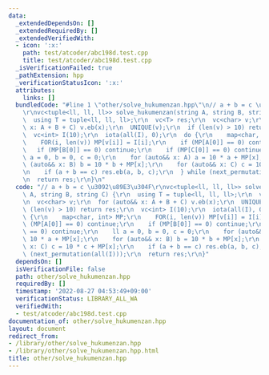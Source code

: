 ```yaml
---
data:
  _extendedDependsOn: []
  _extendedRequiredBy: []
  _extendedVerifiedWith:
  - icon: ':x:'
    path: test/atcoder/abc198d.test.cpp
    title: test/atcoder/abc198d.test.cpp
  _isVerificationFailed: true
  _pathExtension: hpp
  _verificationStatusIcon: ':x:'
  attributes:
    links: []
  bundledCode: "#line 1 \"other/solve_hukumenzan.hpp\"\n// a + b = c \u3092\u89E3\u304F\
    \r\nvc<tuple<ll, ll, ll>> solve_hukumenzan(string A, string B, string C) {\r\n\
    \  using T = tuple<ll, ll, ll>;\r\n  vc<T> res;\r\n  vc<char> v;\r\n  for (auto&&\
    \ x: A + B + C) v.eb(x);\r\n  UNIQUE(v);\r\n  if (len(v) > 10) return res;\r\n\
    \  vc<int> I(10);\r\n  iota(all(I), 0);\r\n  do {\r\n    map<char, int> MP;\r\n\
    \    FOR(i, len(v)) MP[v[i]] = I[i];\r\n    if (MP[A[0]] == 0) continue;\r\n \
    \   if (MP[B[0]] == 0) continue;\r\n    if (MP[C[0]] == 0) continue;\r\n    ll\
    \ a = 0, b = 0, c = 0;\r\n    for (auto&& x: A) a = 10 * a + MP[x];\r\n    for\
    \ (auto&& x: B) b = 10 * b + MP[x];\r\n    for (auto&& x: C) c = 10 * c + MP[x];\r\
    \n    if (a + b == c) res.eb(a, b, c);\r\n  } while (next_permutation(all(I)));\r\
    \n  return res;\r\n}\n"
  code: "// a + b = c \u3092\u89E3\u304F\r\nvc<tuple<ll, ll, ll>> solve_hukumenzan(string\
    \ A, string B, string C) {\r\n  using T = tuple<ll, ll, ll>;\r\n  vc<T> res;\r\
    \n  vc<char> v;\r\n  for (auto&& x: A + B + C) v.eb(x);\r\n  UNIQUE(v);\r\n  if\
    \ (len(v) > 10) return res;\r\n  vc<int> I(10);\r\n  iota(all(I), 0);\r\n  do\
    \ {\r\n    map<char, int> MP;\r\n    FOR(i, len(v)) MP[v[i]] = I[i];\r\n    if\
    \ (MP[A[0]] == 0) continue;\r\n    if (MP[B[0]] == 0) continue;\r\n    if (MP[C[0]]\
    \ == 0) continue;\r\n    ll a = 0, b = 0, c = 0;\r\n    for (auto&& x: A) a =\
    \ 10 * a + MP[x];\r\n    for (auto&& x: B) b = 10 * b + MP[x];\r\n    for (auto&&\
    \ x: C) c = 10 * c + MP[x];\r\n    if (a + b == c) res.eb(a, b, c);\r\n  } while\
    \ (next_permutation(all(I)));\r\n  return res;\r\n}"
  dependsOn: []
  isVerificationFile: false
  path: other/solve_hukumenzan.hpp
  requiredBy: []
  timestamp: '2022-08-27 04:53:49+09:00'
  verificationStatus: LIBRARY_ALL_WA
  verifiedWith:
  - test/atcoder/abc198d.test.cpp
documentation_of: other/solve_hukumenzan.hpp
layout: document
redirect_from:
- /library/other/solve_hukumenzan.hpp
- /library/other/solve_hukumenzan.hpp.html
title: other/solve_hukumenzan.hpp
---
```

